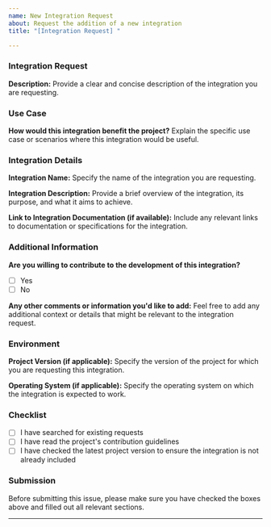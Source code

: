 ```yaml
---
name: New Integration Request
about: Request the addition of a new integration
title: "[Integration Request] "

---
```


### Integration Request

**Description:**
Provide a clear and concise description of the integration you are requesting.

### Use Case

**How would this integration benefit the project?**
Explain the specific use case or scenarios where this integration would be useful.

### Integration Details

**Integration Name:**
Specify the name of the integration you are requesting.

**Integration Description:**
Provide a brief overview of the integration, its purpose, and what it aims to achieve.

**Link to Integration Documentation (if available):**
Include any relevant links to documentation or specifications for the integration.

### Additional Information

**Are you willing to contribute to the development of this integration?**
- [ ] Yes
- [ ] No

**Any other comments or information you'd like to add:**
Feel free to add any additional context or details that might be relevant to the integration request.

### Environment

**Project Version (if applicable):**
Specify the version of the project for which you are requesting this integration.

**Operating System (if applicable):**
Specify the operating system on which the integration is expected to work.

### Checklist

- [ ] I have searched for existing requests
- [ ] I have read the project's contribution guidelines
- [ ] I have checked the latest project version to ensure the integration is not already included

### Submission

Before submitting this issue, please make sure you have checked the boxes above and filled out all relevant sections.

---
